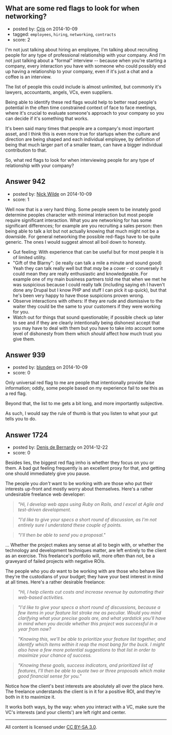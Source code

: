 ## What are some red flags to look for when networking?

- posted by: [Cris](https://stackexchange.com/users/3432200/cris) on 2014-10-09
- tagged: `employees`, `hiring`, `networking`, `contracts`
- score: 2

I'm not just talking about hiring an employee, I'm talking about recruiting people for any type of professional relationship with your company. And I'm not just talking about a "formal" interview -- because when you're starting a company, every interaction you have with someone who could possibly end up having a relationship to your company, even if it's just a chat and a coffee is an interview.

The list of people this could include is almost unlimited, but commonly it's lawyers, accountants, angels, VCs, even suppliers. 

Being able to identify these red flags would help to better read people's potential in the often time constrained context of face to face meetings, where it's crucial to evaluate someone's approach to your company so you can decide if it's something that works.

It's been said many times that people are a company's most important asset, and I think this is even more true for startups when the culture and direction are being shaped and each individual employee, by definition of being that much larger part of a smaller team, can have a bigger individual contribution to that.

So, what red flags to look for when interviewing people for any type of relationship with your company?


## Answer 942

- posted by: [Nick Wilde](https://stackexchange.com/users/454046/nick-wilde) on 2014-10-09
- score: 1

Well now that is a very hard thing. Some people seem to be innately good determine peoples character with minimal interaction but most people require significant interaction. What you are networking for has some significant differences; for example are you recruiting a sales person: then being able to talk a lot but not actually knowing that much might not be a downside. For general networking the possible red-flags have to be quite generic. The ones I would suggest almost all boil down to honesty.

- Gut feeling: With experience that can be useful but for most people it is of limited utility.
- "Gift of the Blarny": (ie really can talk a mile a minute and sound good) Yeah they can talk really well but that *may* be a cover - or conversely it could mean they are really enthusiastic and knowledgeable. For example one of my main business partners told me that when we met he was suspicious because I could really talk (including saying eh I haven't done any Drupal but I know PHP and stuff I can pick it up quick), but that he's been very happy to have those suspicions proven wrong.
- Observe interactions with others: If they are rude and dismissive to the waiter they could be the same to your customers if they were working for you.
- Watch out for things that sound questionable; if possible check up later to see and if they are clearly intentionally being dishonest accept that you may have to deal with them but you have to take into account some level of dishonesty from them which *should* affect how much trust you give them.


## Answer 939

- posted by: [blunders](https://stackexchange.com/users/216182/blunders) on 2014-10-09
- score: 0

Only universal red flag to me are people that intentionally provide false information; oddly, some people based on my experience fail to see this as a red flag.

Beyond that, the list to me gets a bit long, and more importantly subjective. 

As such, I would say the rule of thumb is that you listen to what your gut tells you to do.


## Answer 1724

- posted by: [Denis de Bernardy](https://stackexchange.com/users/182468/denis-de-bernardy) on 2014-12-22
- score: 0

Besides lies, the biggest red flag imho is whether they focus on you or them. A bad gut feeling frequently is an excellent proxy for that, and getting one should immediately give you pause.

The people you *don't* want to be working with are those who put their interests up-front and mostly worry about themselves. Here's a rather undesirable freelance web developer:

> *"Hi, I develop web apps using Ruby on Rails, and I excel at Agile and test-driven development.*

> *"I'd like to give your specs a short round of discussion, as I'm not entirely sure I understand these couple of points.*

> *"I'll then be able to send you a proposal."*

... Whether the project makes any sense at all to begin with, or whether the technology and development techniques matter, are left entirely to the client as an exercise. This freelance's portfolio will, more often than not, be a graveyard of failed projects with negative ROIs.

The people who you *do* want to be working with are those who behave like they're the custodians of your budget; they have your best interest in mind at all times. Here's a rather desirable freelance:

> *"Hi, I help clients cut costs and increase revenue by automating their web-based activities.*

> *"I'd like to give your specs a short round of discussions, because a few items in your feature list stroke me as peculiar. Would you mind clarifying what your precise goals are, and what yardstick you'll have in mind when you decide whether this project was successful in a year from now?*

> *"Knowing this, we'll be able to prioritize your feature list together, and identify which items within it reap the most bang for the buck. I might also have a few more potential suggestions to that list in order to maximize your chance of success.*

> *"Knowing these goals, success indicators, and prioritized list of features, I'll then be able to quote two or three proposals which make good financial sense for you."*

Notice how the client's best interests are absolutely all over the place here. The freelance understands the client is in it for a positive ROI, and they're both in it to maximize it.

It works both ways, by the way: when *you* interact with a VC, make sure the VC's interests (and your clients') are left right and center.



---

All content is licensed under [CC BY-SA 3.0](https://creativecommons.org/licenses/by-sa/3.0/).
